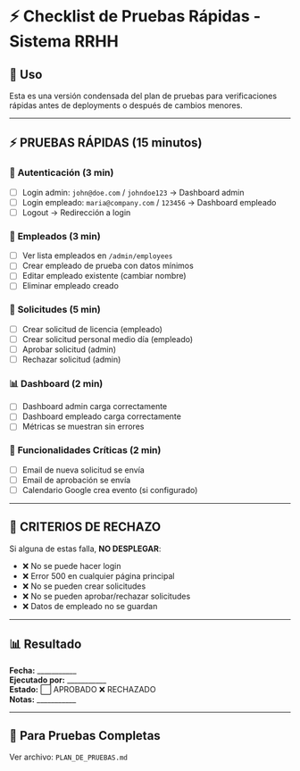 
# ⚡ Checklist de Pruebas Rápidas - Sistema RRHH

## 🎯 **Uso**
Esta es una versión condensada del plan de pruebas para verificaciones rápidas antes de deployments o después de cambios menores.

---

## ⚡ **PRUEBAS RÁPIDAS (15 minutos)**

### 🔐 **Autenticación (3 min)**
- [ ] Login admin: `john@doe.com` / `johndoe123` → Dashboard admin
- [ ] Login empleado: `maria@company.com` / `123456` → Dashboard empleado  
- [ ] Logout → Redirección a login

### 👥 **Empleados (3 min)**
- [ ] Ver lista empleados en `/admin/employees`
- [ ] Crear empleado de prueba con datos mínimos
- [ ] Editar empleado existente (cambiar nombre)
- [ ] Eliminar empleado creado

### 📝 **Solicitudes (5 min)**
- [ ] Crear solicitud de licencia (empleado)
- [ ] Crear solicitud personal medio día (empleado)
- [ ] Aprobar solicitud (admin)
- [ ] Rechazar solicitud (admin)

### 📊 **Dashboard (2 min)**
- [ ] Dashboard admin carga correctamente
- [ ] Dashboard empleado carga correctamente
- [ ] Métricas se muestran sin errores

### 📧 **Funcionalidades Críticas (2 min)**
- [ ] Email de nueva solicitud se envía
- [ ] Email de aprobación se envía
- [ ] Calendario Google crea evento (si configurado)

---

## 🚨 **CRITERIOS DE RECHAZO**

Si alguna de estas falla, **NO DESPLEGAR**:
- ❌ No se puede hacer login
- ❌ Error 500 en cualquier página principal
- ❌ No se pueden crear solicitudes
- ❌ No se pueden aprobar/rechazar solicitudes
- ❌ Datos de empleado no se guardan

---

## 📊 **Resultado**

**Fecha:** ___________  
**Ejecutado por:** ___________  
**Estado:** ⬜ APROBADO ❌ RECHAZADO  
**Notas:** ___________

---

## 🔄 **Para Pruebas Completas**
Ver archivo: `PLAN_DE_PRUEBAS.md`
